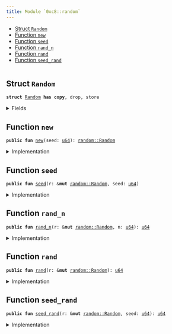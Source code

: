 ```yaml
---
title: Module `0xc8::random`
---
```




-  [Struct `Random`](#0xc8_random_Random)
-  [Function `new`](#0xc8_random_new)
-  [Function `seed`](#0xc8_random_seed)
-  [Function `rand_n`](#0xc8_random_rand_n)
-  [Function `rand`](#0xc8_random_rand)
-  [Function `seed_rand`](#0xc8_random_seed_rand)


<pre><code></code></pre>



<a name="0xc8_random_Random"></a>

## Struct `Random`



<pre><code><b>struct</b> <a href="../bfc-system/random.md#0xc8_random_Random">Random</a> <b>has</b> <b>copy</b>, drop, store
</code></pre>



<details>
<summary>Fields</summary>


<dl>
<dt>
<code>seed: <a href="../move-stdlib/u64.md#0x1_u64">u64</a></code>
</dt>
<dd>

</dd>
</dl>


</details>

<a name="0xc8_random_new"></a>

## Function `new`



<pre><code><b>public</b> <b>fun</b> <a href="../bfc-system/random.md#0xc8_random_new">new</a>(seed: <a href="../move-stdlib/u64.md#0x1_u64">u64</a>): <a href="../sui-framework/random.md#0x2_random_Random">random::Random</a>
</code></pre>



<details>
<summary>Implementation</summary>


<pre><code><b>public</b> <b>fun</b> <a href="../bfc-system/random.md#0xc8_random_new">new</a>(seed: <a href="../move-stdlib/u64.md#0x1_u64">u64</a>): <a href="../bfc-system/random.md#0xc8_random_Random">Random</a> {
    <a href="../bfc-system/random.md#0xc8_random_Random">Random</a> {
        seed
    }
}
</code></pre>



</details>

<a name="0xc8_random_seed"></a>

## Function `seed`



<pre><code><b>public</b> <b>fun</b> <a href="../bfc-system/random.md#0xc8_random_seed">seed</a>(r: &<b>mut</b> <a href="../sui-framework/random.md#0x2_random_Random">random::Random</a>, seed: <a href="../move-stdlib/u64.md#0x1_u64">u64</a>)
</code></pre>



<details>
<summary>Implementation</summary>


<pre><code><b>public</b> <b>fun</b> <a href="../bfc-system/random.md#0xc8_random_seed">seed</a>(r: &<b>mut</b> <a href="../bfc-system/random.md#0xc8_random_Random">Random</a>, seed: <a href="../move-stdlib/u64.md#0x1_u64">u64</a>) {
    r.seed = ((((r.seed <b>as</b> u128) + (seed <b>as</b> u128) & 0x0000000000000000ffffffffffffffff)) <b>as</b> <a href="../move-stdlib/u64.md#0x1_u64">u64</a>)
}
</code></pre>



</details>

<a name="0xc8_random_rand_n"></a>

## Function `rand_n`



<pre><code><b>public</b> <b>fun</b> <a href="../bfc-system/random.md#0xc8_random_rand_n">rand_n</a>(r: &<b>mut</b> <a href="../sui-framework/random.md#0x2_random_Random">random::Random</a>, n: <a href="../move-stdlib/u64.md#0x1_u64">u64</a>): <a href="../move-stdlib/u64.md#0x1_u64">u64</a>
</code></pre>



<details>
<summary>Implementation</summary>


<pre><code><b>public</b> <b>fun</b> <a href="../bfc-system/random.md#0xc8_random_rand_n">rand_n</a>(r: &<b>mut</b> <a href="../bfc-system/random.md#0xc8_random_Random">Random</a>, n: <a href="../move-stdlib/u64.md#0x1_u64">u64</a>): <a href="../move-stdlib/u64.md#0x1_u64">u64</a> {
    r.seed = ((((9223372036854775783u128 * ((r.seed <b>as</b> u128) + 999983)) &gt;&gt; 1) & 0x0000000000000000ffffffffffffffff) <b>as</b> <a href="../move-stdlib/u64.md#0x1_u64">u64</a>);
    r.seed % n
}
</code></pre>



</details>

<a name="0xc8_random_rand"></a>

## Function `rand`



<pre><code><b>public</b> <b>fun</b> <a href="../bfc-system/random.md#0xc8_random_rand">rand</a>(r: &<b>mut</b> <a href="../sui-framework/random.md#0x2_random_Random">random::Random</a>): <a href="../move-stdlib/u64.md#0x1_u64">u64</a>
</code></pre>



<details>
<summary>Implementation</summary>


<pre><code><b>public</b> <b>fun</b> <a href="../bfc-system/random.md#0xc8_random_rand">rand</a>(r: &<b>mut</b> <a href="../bfc-system/random.md#0xc8_random_Random">Random</a>): <a href="../move-stdlib/u64.md#0x1_u64">u64</a> {
    r.seed = ((((9223372036854775783u128 * ((r.seed <b>as</b> u128)) + 999983) &gt;&gt; 1) & 0x0000000000000000ffffffffffffffff) <b>as</b> <a href="../move-stdlib/u64.md#0x1_u64">u64</a>);
    r.seed
}
</code></pre>



</details>

<a name="0xc8_random_seed_rand"></a>

## Function `seed_rand`



<pre><code><b>public</b> <b>fun</b> <a href="../bfc-system/random.md#0xc8_random_seed_rand">seed_rand</a>(r: &<b>mut</b> <a href="../sui-framework/random.md#0x2_random_Random">random::Random</a>, seed: <a href="../move-stdlib/u64.md#0x1_u64">u64</a>): <a href="../move-stdlib/u64.md#0x1_u64">u64</a>
</code></pre>



<details>
<summary>Implementation</summary>


<pre><code><b>public</b> <b>fun</b> <a href="../bfc-system/random.md#0xc8_random_seed_rand">seed_rand</a>(r: &<b>mut</b> <a href="../bfc-system/random.md#0xc8_random_Random">Random</a>, seed: <a href="../move-stdlib/u64.md#0x1_u64">u64</a>): <a href="../move-stdlib/u64.md#0x1_u64">u64</a> {


    r.seed = ((((r.seed <b>as</b> u128) + (seed <b>as</b> u128) & 0x0000000000000000ffffffffffffffff)) <b>as</b> <a href="../move-stdlib/u64.md#0x1_u64">u64</a>);
    r.seed = (((9223372036854775783u128 * ((r.seed <b>as</b> u128) + 999983) &gt;&gt; 1) & 0x0000000000000000ffffffffffffffff) <b>as</b> <a href="../move-stdlib/u64.md#0x1_u64">u64</a>);
    r.seed
}
</code></pre>



</details>
